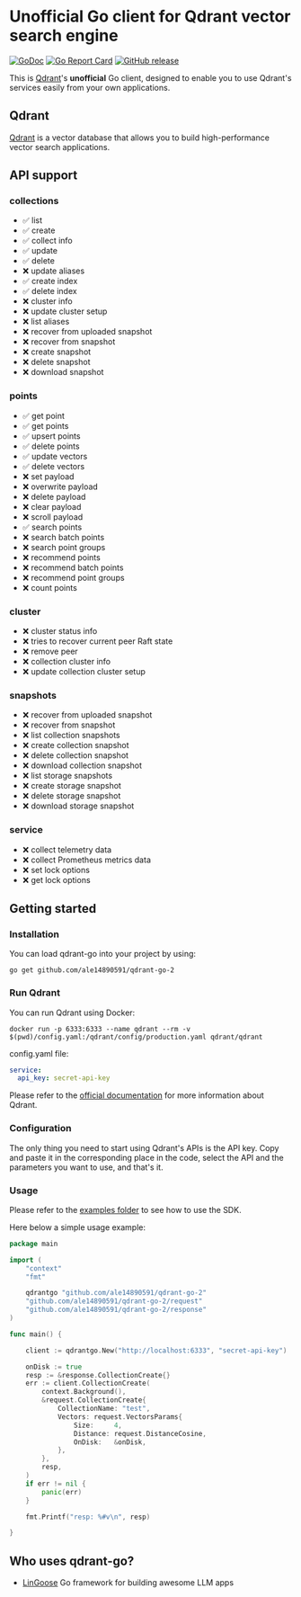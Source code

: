 # Unofficial Go client for Qdrant vector search engine

[![GoDoc](https://godoc.org/github.com/ale14890591/qdrant-go-2?status.svg)](https://godoc.org/github.com/ale14890591/qdrant-go-2) [![Go Report Card](https://goreportcard.com/badge/github.com/ale14890591/qdrant-go-2)](https://goreportcard.com/report/github.com/ale14890591/qdrant-go-2) [![GitHub release](https://img.shields.io/github/release/henomis/qdrant-go.svg)](https://github.com/ale14890591/qdrant-go-2/releases)

This is [Qdrant](https://qdrant.tech/)'s **unofficial** Go client, designed to enable you to use Qdrant's services easily from your own applications.

## Qdrant

[Qdrant](https://qdrant.tech/) is a vector database that allows you to build high-performance vector search applications.

## API support

### collections

- ✅ list
- ✅ create
- ✅ collect info
- ✅ update
- ✅ delete
- ❌ update aliases
- ✅ create index
- ✅ delete index
- ❌ cluster info
- ❌ update cluster setup
- ❌ list aliases
- ❌ recover from uploaded snapshot
- ❌ recover from snapshot
- ❌ create snapshot
- ❌ delete snapshot
- ❌ download snapshot

### points

- ✅ get point
- ✅ get points
- ✅ upsert points
- ✅ delete points
- ✅ update vectors
- ✅ delete vectors
- ❌ set payload
- ❌ overwrite payload
- ❌ delete payload
- ❌ clear payload
- ❌ scroll payload
- ✅ search points
- ❌ search batch points
- ❌ search point groups
- ❌ recommend points
- ❌ recommend batch points
- ❌ recommend point groups
- ❌ count points

### cluster

- ❌ cluster status info
- ❌ tries to recover current peer Raft state
- ❌ remove peer
- ❌ collection cluster info
- ❌ update collection cluster setup

### snapshots

- ❌ recover from uploaded snapshot
- ❌ recover from snapshot
- ❌ list collection snapshots
- ❌ create collection snapshot
- ❌ delete collection snapshot
- ❌ download collection snapshot
- ❌ list storage snapshots
- ❌ create storage snapshot
- ❌ delete storage snapshot
- ❌ download storage snapshot

### service

- ❌ collect telemetry data
- ❌ collect Prometheus metrics data
- ❌ set lock options
- ❌ get lock options

## Getting started

### Installation

You can load qdrant-go into your project by using:

```
go get github.com/ale14890591/qdrant-go-2
```

### Run Qdrant

You can run Qdrant using Docker:

```shell
docker run -p 6333:6333 --name qdrant --rm -v $(pwd)/config.yaml:/qdrant/config/production.yaml qdrant/qdrant
```

config.yaml file:

```yaml
service:
  api_key: secret-api-key
```

Please refer to the [official documentation](https://qdrant.tech/) for more information about Qdrant.

### Configuration

The only thing you need to start using Qdrant's APIs is the API key. Copy and paste it in the corresponding place in the code, select the API and the parameters you want to use, and that's it.

### Usage

Please refer to the [examples folder](examples/cmd/) to see how to use the SDK.

Here below a simple usage example:

```go
package main

import (
	"context"
	"fmt"

	qdrantgo "github.com/ale14890591/qdrant-go-2"
	"github.com/ale14890591/qdrant-go-2/request"
	"github.com/ale14890591/qdrant-go-2/response"
)

func main() {

	client := qdrantgo.New("http://localhost:6333", "secret-api-key")

	onDisk := true
	resp := &response.CollectionCreate{}
	err := client.CollectionCreate(
		context.Background(),
		&request.CollectionCreate{
			CollectionName: "test",
			Vectors: request.VectorsParams{
				Size:     4,
				Distance: request.DistanceCosine,
				OnDisk:   &onDisk,
			},
		},
		resp,
	)
	if err != nil {
		panic(err)
	}

	fmt.Printf("resp: %#v\n", resp)

}
```

## Who uses qdrant-go?

- [LinGoose](https://github.com/henomis/lingoose) Go framework for building awesome LLM apps
